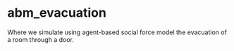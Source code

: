 # abm_evacuation
Where we simulate using agent-based social force model the evacuation of a room through a door. 
